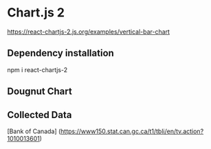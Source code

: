 # Chart.js 2

https://react-chartjs-2.js.org/examples/vertical-bar-chart

## Dependency installation

npm i react-chartjs-2

## Dougnut Chart

## Collected Data

[Bank of Canada] (https://www150.stat.can.gc.ca/t1/tbli/en/tv.action?1010013601)
